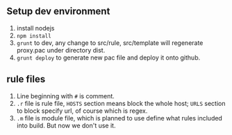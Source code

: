 ## Setup dev environment
1. install nodejs
2. `npm install`
3. `grunt` to dev, any change to src/rule, src/template will regenerate proxy.pac under directory dist.
4. `grunt deploy` to generate new pac file and deploy it onto github. 

## rule files
1. Line beginning with `#` is comment.
2. `.r` file is rule file, `HOSTS` section means block the whole host; `URLS` section to block specify url, of course which is regex.
3. `.m` file is module file, which is planned to use define what rules included into build. But now we don't use it.